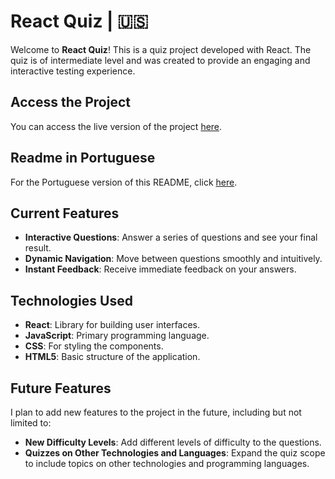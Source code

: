# React Quiz | 🇺🇸

Welcome to **React Quiz**! This is a quiz project developed with React. The quiz is of intermediate level and was created to provide an engaging and interactive testing experience.

## Access the Project

You can access the live version of the project [here](https://react-quiz-x1ku.onrender.com).

## Readme in Portuguese

For the Portuguese version of this README, click [here](README.pt-br.md).

## Current Features

- **Interactive Questions**: Answer a series of questions and see your final result.
- **Dynamic Navigation**: Move between questions smoothly and intuitively.
- **Instant Feedback**: Receive immediate feedback on your answers.

## Technologies Used

- **React**: Library for building user interfaces.
- **JavaScript**: Primary programming language.
- **CSS**: For styling the components.
- **HTML5**: Basic structure of the application.

## Future Features

I plan to add new features to the project in the future, including but not limited to:

- **New Difficulty Levels**: Add different levels of difficulty to the questions.
- **Quizzes on Other Technologies and Languages**: Expand the quiz scope to include topics on other technologies and programming languages.
